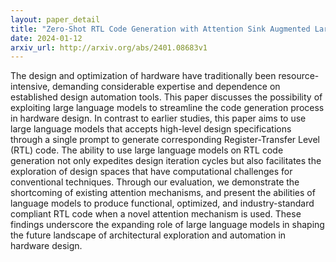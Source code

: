 ```yaml
---
layout: paper_detail
title: "Zero-Shot RTL Code Generation with Attention Sink Augmented Large Language Models"
date: 2024-01-12
arxiv_url: http://arxiv.org/abs/2401.08683v1
---
```


The design and optimization of hardware have traditionally been resource-intensive, demanding considerable expertise and dependence on established design automation tools. This paper discusses the possibility of exploiting large language models to streamline the code generation process in hardware design. In contrast to earlier studies, this paper aims to use large language models that accepts high-level design specifications through a single prompt to generate corresponding Register-Transfer Level (RTL) code. The ability to use large language models on RTL code generation not only expedites design iteration cycles but also facilitates the exploration of design spaces that have computational challenges for conventional techniques. Through our evaluation, we demonstrate the shortcoming of existing attention mechanisms, and present the abilities of language models to produce functional, optimized, and industry-standard compliant RTL code when a novel attention mechanism is used. These findings underscore the expanding role of large language models in shaping the future landscape of architectural exploration and automation in hardware design.

